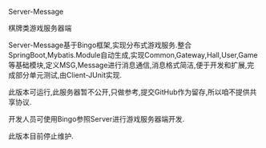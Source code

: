 Server-Message

棋牌类游戏服务器端

Server-Message基于Bingo框架,实现分布式游戏服务.整合SpringBoot,Mybatis.Module自动生成,实现Common,Gateway,Hall,User,Game等基础模块,定义MSG,Message进行消息通信,消息格式简洁,便于开发和扩展,完成部分单元测试,由Client-JUnit实现.

此版本可运行,此服务器暂不公开,只做参考,提交GitHub作为留存,所以咱不提供共享协议.

开发人员可使用Bingo参照Server进行游戏服务器端开发.

此版本目前停止维护.